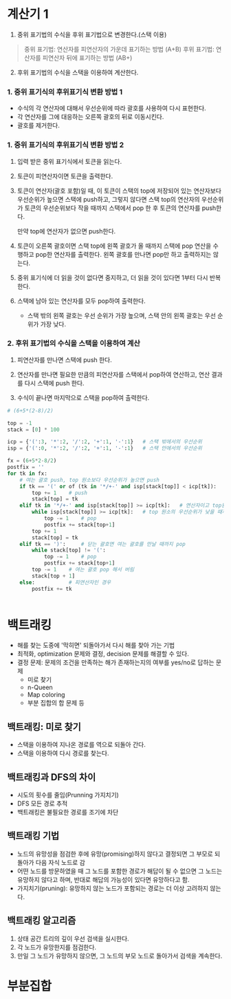 # 계산기 1
1. 중위 표기법의 수식을 후위 표기법으로 변경한다.(스택 이용)
> 중위 표기법: 연산자를 피연산자의 가운데 표기하는 방법 (A+B)
> 후위 표기법: 연산자를 피연산자 뒤에 표기하는 방법 (AB+)
2. 후위 표기법의 수식을 스택을 이용하여 계산한다.

### 1. 중위 표기식의 후위표기식 변환 방법 1
- 수식의 각 연산자에 대해서 우선순위에 따라 괄호를 사용하여 다시 표현한다.
- 각 연산자를 그에 대응하는 오른쪽 괄호의 뒤로 이동시킨다.
- 괄호를 제거한다.

### 1. 중위 표기식의 후위표기식 변환 방법 2
1. 입력 받은 중위 표기식에서 토큰을 읽는다.
2. 토큰이 피연산자이면 토큰을 출력한다.
3. 토큰이 연산자(괄호 포함)일 때, 이 토큰이 스택의 top에 저장되어 있는 연산자보다
우선순위가 높으면 스택에 push하고, 그렇지 않다면 스택 top의 연산자의 우선순위가 토큰의
   우선순위보다 작을 때까지 스택에서 pop 한 후 토큰의 연산자를 push한다.
   
    만약 top에 연산자가 없으면 push한다.
4. 토큰이 오른쪽 괄호이면 스택 top에 왼쪽 괄호가 올 때까지 스택에 pop 연산을
수행하고 pop한 연산자를 출력한다. 왼쪽 괄호를 만나면 pop만 하고 출력하지는 않는다.
   
5. 중위 표기식에 더 읽을 것이 없다면 중지하고, 더 읽을 것이 있다면 1부터 다시 반복한다.
6. 스택에 남아 있는 연산자를 모두 pop하여 출력한다.
    - 스택 밖의 왼쪽 괄호는 우선 순위가 가장 높으며, 스택 안의 왼쪽 괄호는 우선 순위가 가장 낮다.
    
### 2. 후위 표기법의 수식을 스택을 이용하여 계산
1. 피연산자를 만나면 스택에 push 한다.
2. 연산자를 만나면 필요한 만큼의 피연산자를 스택에서 pop하여 연산하고,
연산 결과를 다시 스택에 push 한다.
   
3. 수식이 끝나면 마지막으로 스택을 pop하여 출력한다.

```python
# (6+5*(2-8)/2)

top = -1
stack = [0] * 100

icp = {'(':3, '*':2, '/':2, '+':1, '-':1}   # 스택 밖에서의 우선순위
isp = {'(':0, '*':2, '/':2, '+':1, '-':1}   # 스택 안에서의 우선순위

fx = (6+5*2-8/2)
postfix = ''
for tk in fx:
    # 여는 괄호 push, top 원소보다 우선순위가 높으면 push
    if tk == '(' or of (tk in '*/+-' and isp[stack[top]] < icp[tk]):
        top += 1    # push
        stack[top] = tk
    elif tk in '*/+-' and isp[stack[top]] >= icp[tk]:   # 연산자이고 top원소보다 우선순위가 높지 않으면
        while isp[stack[top]] >= icp[tk]:   # top 원소의 우선순위가 낮을 때까지
            top -= 1    # pop
            postfix += stack[top+1]
        top += 1
        stack[top] = tk
    elif tk == ')':     # 닫는 괄호면 여는 괄호를 만날 때까지 pop
        while stack[top] != '(':
            top -= 1    # pop
            postfix += stack[top+1]
        top -= 1    # 여는 괄호 pop 해서 버림
        stack[top + 1]
    else:           # 피연산자인 경우
        postfix += tk
        

```

# 백트래킹
- 해를 찾는 도중에 '막히면' 되돌아가서 다시 해를 찾아 가는 기법
- 최적화, optimization 문제와 결정, decision 문제를 해결할 수 있다.
- 결정 문제: 문제의 조건을 만족하는 해가 존재하는지의 여부를 yes/no로 답하는 문제
    - 미로 찾기
    - n-Queen
    - Map coloring
    - 부분 집합의 합 문제 등

## 백트래킹: 미로 찾기
- 스택을 이용하여 지나온 경로를 역으로 되돌아 간다.
- 스택을 이용하여 다시 경로를 찾는다.

## 백트래킹과 DFS의 차이
- 시도의 횟수를 줄임(Prunning 가지치기)
- DFS 모든 경로 추적
- 백트래킹은 불필요한 경로를 조기에 차단

## 백트래킹 기법
- 노드의 유망성을 점검한 후에 유망(promising)하지 않다고 결정되면 그 부모로 되돌아가 다음 자식 노드로 감
- 어떤 노드를 방문하였을 때 그 노드를 포함한 경로가 해답이 될 수 없으면 그 노드는 유망하지 않다고 하며, 반대로 해답의 가능성이 있다면 유망하다고 함.
- 가지치기(pruning): 유망하지 않는 노드가 포함되는 경로는 더 이상 고려하지 않는다.

## 백트래킹 알고리즘
1. 상태 공간 트리의 깊이 우선 검색을 실시한다.
2. 각 노드가 유망한지를 점검한다.
3. 만일 그 노드가 유망하지 않으면, 그 노드의 부모 노드로 돌아가서 검색을 계속한다.

# 부분집합

